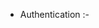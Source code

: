  - Authentication :- 
    <!-- _ Signin and Signup Views  -->
    <!-- _ Send Token to Server  -->
    <!-- - Validation -->
    <!-- - Error Messages from Firebase -->
    <!-- - Redirecting after sign in and sign up  -->
    <!-- _ Gurd some routes  -->
    <!-- - Logout -->
    <!-- - Success Messages after sign in and sign up -->
